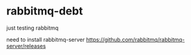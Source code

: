 # rabbitmq-debt
just testing rabbitmq

need to install rabbitmq-server
https://github.com/rabbitmq/rabbitmq-server/releases